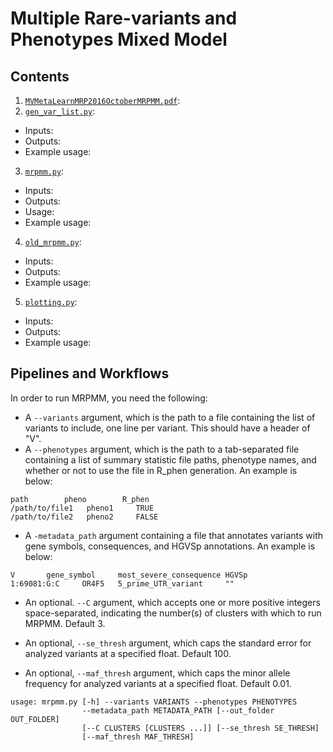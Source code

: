 # Multiple Rare-variants and Phenotypes Mixed Model

## Contents

1. [`MVMetaLearnMRP2016OctoberMRPMM.pdf`]():
2. [`gen_var_list.py`]():
- Inputs:
- Outputs:
- Example usage:
3. [`mrpmm.py`]():
- Inputs:
- Outputs:
- Usage: 
- Example usage:
4. [`old_mrpmm.py`]():
- Inputs:
- Outputs:
- Example usage:
5. [`plotting.py`]():
- Inputs:
- Outputs:
- Example usage:

## Pipelines and Workflows

In order to run MRPMM, you need the following:

- A `--variants` argument, which is the path to a file containing the list of 
variants to include, one line per variant. This should have a header of "V".
- A `--phenotypes` argument, which is the path to a tab-separated file containing 
a list of summary statistic file paths, phenotype names, and whether or not to 
use the file in R_phen generation. An example is below:

```       
path        pheno        R_phen
/path/to/file1   pheno1     TRUE
/path/to/file2   pheno2     FALSE
```

- A `-metadata_path` argument containing a file that annotates variants with 
gene symbols, consequences, and HGVSp annotations. An example is below:

```       
V       gene_symbol     most_severe_consequence HGVSp  
1:69081:G:C     OR4F5   5_prime_UTR_variant     ""
```

- An optional. `--C` argument, which accepts one or more positive integers 
space-separated, indicating the number(s) of clusters with which to run MRPMM.
Default 3.

- An optional, `--se_thresh` argument, which caps the standard error for analyzed 
variants at a specified float. Default 100.

- An optional, `--maf_thresh` argument, which caps the minor allele frequency for 
analyzed variants at a specified float. Default 0.01.

```
usage: mrpmm.py [-h] --variants VARIANTS --phenotypes PHENOTYPES
                --metadata_path METADATA_PATH [--out_folder OUT_FOLDER]
                [--C CLUSTERS [CLUSTERS ...]] [--se_thresh SE_THRESH]
                [--maf_thresh MAF_THRESH]

```
